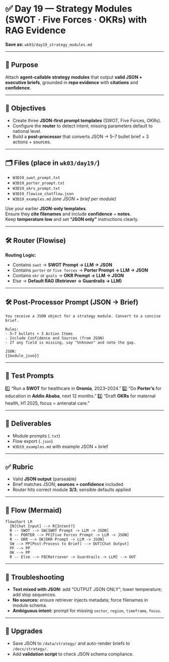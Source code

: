 # ✅ Day 19 — Strategy Modules (SWOT · Five Forces · OKRs) with RAG Evidence

**Save as:** `wk03/day19_strategy_modules.md`

---

## 🎯 Purpose

Attach **agent-callable strategy modules** that output **valid JSON + executive briefs**, grounded in **repo evidence** with **citations** and **confidence**.

---

## 📌 Objectives

- Create three **JSON-first prompt templates** (SWOT, Five Forces, OKRs).  
- Configure the **router** to detect intent; missing parameters default to national level.  
- Build a **post-processor** that converts JSON → 5–7 bullet brief + 3 actions + sources.

---

## 🗂 Files (place in `wk03/day19/`)

- `W3D19_swot_prompt.txt`  
- `W3D19_porter_prompt.txt`  
- `W3D19_okrs_prompt.txt`  
- `W3D19_flowise_chatflow.json`  
- `W3D19_examples.md` *(one JSON + brief per module)*

Use your earlier **JSON-only templates**.  
Ensure they **cite filenames** and include **confidence** + **notes**.  
Keep **temperature low** and set **“JSON only”** instructions clearly.

---

## 🛠 Router (Flowise)

**Routing Logic:**

- Contains `swot` → **SWOT Prompt → LLM → JSON**  
- Contains `porter` or `five forces` → **Porter Prompt → LLM → JSON**  
- Contains `okr` or `goals` → **OKR Prompt → LLM → JSON**  
- Else → **Default RAG (Retriever → Guardrails → LLM)**

---

## 🛠 Post-Processor Prompt (JSON → Brief)

```text
You receive a JSON object for a strategy module. Convert to a concise brief.

Rules:
- 5–7 bullets + 3 Action Items
- Include Confidence and Sources (from JSON)
- If any field is missing, say "Unknown" and note the gap.

JSON:
{{module_json}}
````

---

## 🧪 Test Prompts

1️⃣ “Run a **SWOT** for healthcare in **Oromia**, 2023–2024.”
2️⃣ “Do **Porter’s** for education in **Addis Ababa**, next 12 months.”
3️⃣ “Draft **OKRs** for maternal health, H1 2025, focus = antenatal care.”

---

## 📂 Deliverables

* Module prompts (`.txt`)
* Flow export (`.json`)
* `W3D19_examples.md` with example JSON + brief

---

## ✅ Rubric

* Valid **JSON output** (parseable)
* Brief matches JSON; **sources + confidence** included
* Router hits correct module **3/3**; sensible defaults applied

---

## 🧭 Flow (Mermaid)

```mermaid
flowchart LR
  IN[Chat Input] --> R{Intent?}
  R -- SWOT --> SW[SWOT Prompt -> LLM -> JSON]
  R -- PORTER --> PF[Five Forces Prompt -> LLM -> JSON]
  R -- OKR --> OK[OKR Prompt -> LLM -> JSON]
  SW --> PP[Post-Process to Brief] --> OUT[Chat Output]
  PF --> PP
  OK --> PP
  R -- Else --> FB[Retriever -> Guardrails -> LLM] --> OUT
```

---

## 🧰 Troubleshooting

* **Text mixed with JSON:** add “OUTPUT JSON ONLY”; lower temperature; add stop sequences.
* **No sources:** ensure retriever injects metadata; force filenames in module schema.
* **Ambiguous intent:** prompt for missing `sector`, `region`, `timeframe`, `focus`.

---

## 🔮 Upgrades

* Save JSON to `/data/strategy/` and auto-render briefs to `/docs/strategy/`.
* Add **validation script** to check JSON schema compliance.

```
```



